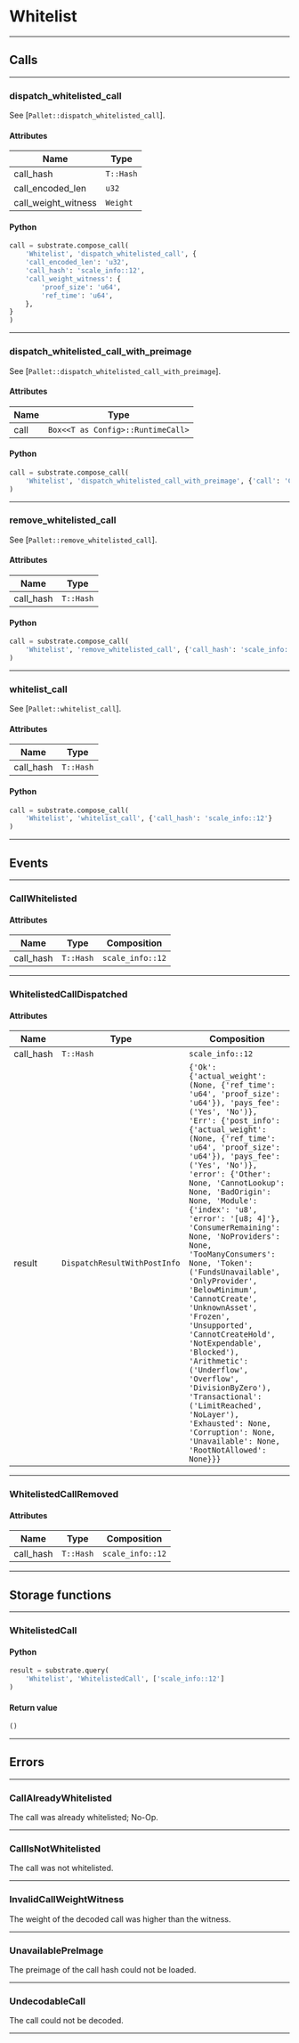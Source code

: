
# Whitelist

---------
## Calls

---------
### dispatch_whitelisted_call
See [`Pallet::dispatch_whitelisted_call`].
#### Attributes
| Name | Type |
| -------- | -------- | 
| call_hash | `T::Hash` | 
| call_encoded_len | `u32` | 
| call_weight_witness | `Weight` | 

#### Python
```python
call = substrate.compose_call(
    'Whitelist', 'dispatch_whitelisted_call', {
    'call_encoded_len': 'u32',
    'call_hash': 'scale_info::12',
    'call_weight_witness': {
        'proof_size': 'u64',
        'ref_time': 'u64',
    },
}
)
```

---------
### dispatch_whitelisted_call_with_preimage
See [`Pallet::dispatch_whitelisted_call_with_preimage`].
#### Attributes
| Name | Type |
| -------- | -------- | 
| call | `Box<<T as Config>::RuntimeCall>` | 

#### Python
```python
call = substrate.compose_call(
    'Whitelist', 'dispatch_whitelisted_call_with_preimage', {'call': 'Call'}
)
```

---------
### remove_whitelisted_call
See [`Pallet::remove_whitelisted_call`].
#### Attributes
| Name | Type |
| -------- | -------- | 
| call_hash | `T::Hash` | 

#### Python
```python
call = substrate.compose_call(
    'Whitelist', 'remove_whitelisted_call', {'call_hash': 'scale_info::12'}
)
```

---------
### whitelist_call
See [`Pallet::whitelist_call`].
#### Attributes
| Name | Type |
| -------- | -------- | 
| call_hash | `T::Hash` | 

#### Python
```python
call = substrate.compose_call(
    'Whitelist', 'whitelist_call', {'call_hash': 'scale_info::12'}
)
```

---------
## Events

---------
### CallWhitelisted
#### Attributes
| Name | Type | Composition
| -------- | -------- | -------- |
| call_hash | `T::Hash` | ```scale_info::12```

---------
### WhitelistedCallDispatched
#### Attributes
| Name | Type | Composition
| -------- | -------- | -------- |
| call_hash | `T::Hash` | ```scale_info::12```
| result | `DispatchResultWithPostInfo` | ```{'Ok': {'actual_weight': (None, {'ref_time': 'u64', 'proof_size': 'u64'}), 'pays_fee': ('Yes', 'No')}, 'Err': {'post_info': {'actual_weight': (None, {'ref_time': 'u64', 'proof_size': 'u64'}), 'pays_fee': ('Yes', 'No')}, 'error': {'Other': None, 'CannotLookup': None, 'BadOrigin': None, 'Module': {'index': 'u8', 'error': '[u8; 4]'}, 'ConsumerRemaining': None, 'NoProviders': None, 'TooManyConsumers': None, 'Token': ('FundsUnavailable', 'OnlyProvider', 'BelowMinimum', 'CannotCreate', 'UnknownAsset', 'Frozen', 'Unsupported', 'CannotCreateHold', 'NotExpendable', 'Blocked'), 'Arithmetic': ('Underflow', 'Overflow', 'DivisionByZero'), 'Transactional': ('LimitReached', 'NoLayer'), 'Exhausted': None, 'Corruption': None, 'Unavailable': None, 'RootNotAllowed': None}}}```

---------
### WhitelistedCallRemoved
#### Attributes
| Name | Type | Composition
| -------- | -------- | -------- |
| call_hash | `T::Hash` | ```scale_info::12```

---------
## Storage functions

---------
### WhitelistedCall

#### Python
```python
result = substrate.query(
    'Whitelist', 'WhitelistedCall', ['scale_info::12']
)
```

#### Return value
```python
()
```
---------
## Errors

---------
### CallAlreadyWhitelisted
The call was already whitelisted; No-Op.

---------
### CallIsNotWhitelisted
The call was not whitelisted.

---------
### InvalidCallWeightWitness
The weight of the decoded call was higher than the witness.

---------
### UnavailablePreImage
The preimage of the call hash could not be loaded.

---------
### UndecodableCall
The call could not be decoded.

---------